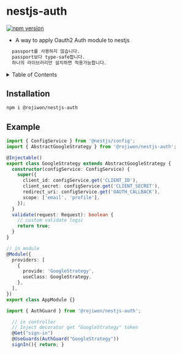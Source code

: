 # nestjs-auth

[![npm version](https://badge.fury.io/js/@rojiwon%2Fnestjs-auth.svg)](https://badge.fury.io/js/@rojiwon%2Fnestjs-auth)

- A way to apply Oauth2 Auth module to nestjs

```sh
  passport를 사용하지 않습니다.
  passport보다 type-safe합니다.
  하나의 라이브러리만 설치하면 적용가능합니다.
```

<details>
  <summary>Table of Contents</summary>
  <ol>
    <li><a href="#installation">Installation</a></li>
    <li><a href="#example">example</a></li>
  </ol>
</details>

<!-- INSTALLATION -->

## Installation

```sh
npm i @rojiwon/nestjs-auth
```

<!-- EXAMPLE -->

## Example

```typescript
import { ConfigService } from '@nestjs/config';
import { AbstractGoogleStrategy } from '@rojiwon/nestjs-auth';

@Injectable()
export class GoogleStrategy extends AbstractGoogleStrategy {
  constructor(configService: ConfigService) {
    super({
      client_id: configService.get('CLIENT_ID'),
      client_secret: configService.get('CLIENT_SECRET'),
      redirect_uri: configService.get('OAUTH_CALLBACK'),
      scope: ['email', 'profile'],
    });
  }
  validate(request: Request): boolean {
    // custom validate logic
    return true;
  }
}

// in module
@Module({
  providers: [
    {
      provide: 'GoogleStrategy',
      useClass: GoogleStrategy,
    },
  ],
})
export class AppModule {}
```

```typescript
import { AuthGuard } from '@rojiwon/nestjs-auth';

  // in controller
  // Inject decorator get "GoogleStrategy" token
  @Get("sign-in")
  @UseGuards(AuthGuard("GoogleStrategy"))
  signIn(){ return; }
```
